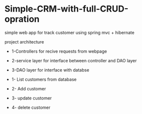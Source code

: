 # Simple-CRM-with-full-CRUD-opration

simple web app for track customer using spring mvc + hibernate 

project architecture 
* 1-Controllers for recive requests from webpage
* 2-service layer for interface between controller and DAO layer
* 3-DAO layer for interface with databse

* 1- List customers from database
* 2- Add customer
* 3- update customer 
* 4- delete customer
